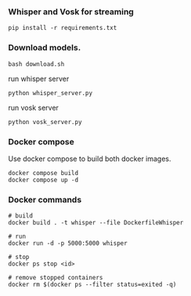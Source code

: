 ### Whisper and Vosk for streaming
```shell
pip install -r requirements.txt
```

### Download models.
```shell
bash download.sh
```


run whisper server
```shell
python whisper_server.py
```

run vosk server
```shell
python vosk_server.py
```

### Docker compose
Use docker compose to build both docker images.
```shell
docker compose build
docker compose up -d
```


### Docker commands 
```shell
# build
docker build . -t whisper --file DockerfileWhisper

# run
docker run -d -p 5000:5000 whisper

# stop
docker ps stop <id>

# remove stopped containers
docker rm $(docker ps --filter status=exited -q)
```

